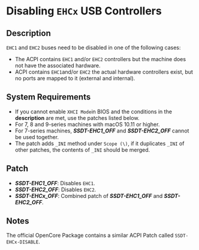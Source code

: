 # Disabling `EHCx` USB Controllers

## Description
`EHC1` and `EHC2` buses need to be disabled in one of the following cases:

- The ACPI contains `EHC1` and/or `EHC2` controllers but the machine does not have the associated hardware.
- ACPI contains `EHC1`and/or `EHC2` the actual hardware controllers exist, but no ports are mapped to it (external and internal).

## System Requirements
- If you cannot enable `XHCI Mode`in BIOS and the conditions in the **description** are met, use the patches listed below.
- For 7, 8 and 9-series machines with macOS 10.11 or higher.
- For 7-series machines, ***SSDT-EHC1_OFF*** and ***SSDT-EHC2_OFF*** cannot be used together.
- The patch adds `_INI` method under `Scope (\)`, if it duplicates `_INI` of other patches, the contents of `_INI` should be merged.

## Patch
- ***SSDT-EHC1_OFF***: Disables `EHC1`.
- ***SSDT-EHC2_OFF***: Disables `EHC2`.
- ***SSDT-EHCx_OFF***: Combined patch of ***SSDT-EHC1_OFF*** and ***SSDT-EHC2_OFF***.

## Notes
The official OpenCore Package contains a similar ACPI Patch called `SSDT-EHCx-DISABLE`.


